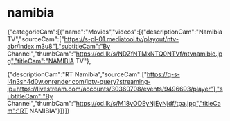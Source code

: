 # namibia
{"categorieCam":[{"name":"Movies","videos":[{"descriptionCam":"Namibia TV","sourceCam":["https://s-pl-01.mediatool.tv/playout/ntv-abr/index.m3u8"],"subtitleCam":"By Channel","thumbCam":"https://od.lk/s/NDZfNTMxNTQ0NTVf/ntvnamibie.jpg","titleCam":"NAMIBIA TV"},

{"descriptionCam":"RT Namibia","sourceCam":["https://q-s-l4n3sh4d0w.onrender.com/iptv-query?streaming-ip=https://livestream.com/accounts/30360708/events/9496693/player"],"subtitleCam":"By Channel","thumbCam":"https://od.lk/s/M18yODEyNjEyNjdf/tpa.jpg","titleCam":"RT NAMIBIA"}]}]}

